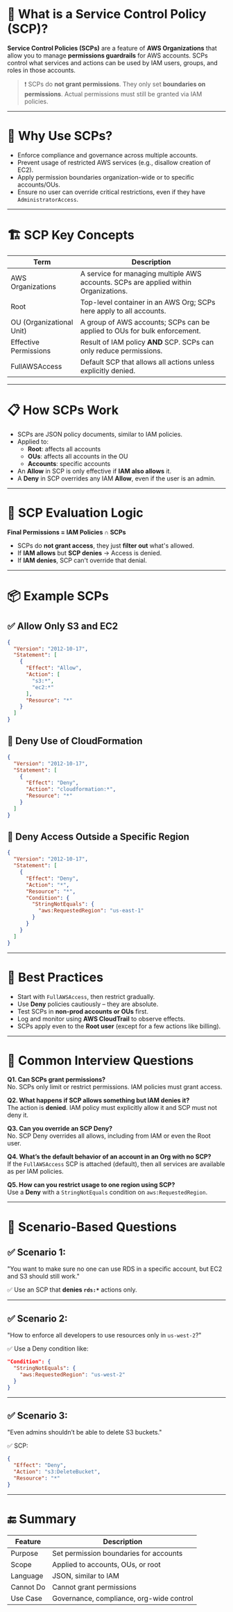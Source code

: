 # 📘 What is a Service Control Policy (SCP)?

**Service Control Policies (SCPs)** are a feature of **AWS Organizations** that allow you to manage **permissions guardrails** for AWS accounts. SCPs control what services and actions can be used by IAM users, groups, and roles in those accounts.

> ❗ SCPs do **not grant permissions**. They only set **boundaries on permissions**. Actual permissions must still be granted via IAM policies.

---

# 🧠 Why Use SCPs?

- Enforce compliance and governance across multiple accounts.
- Prevent usage of restricted AWS services (e.g., disallow creation of EC2).
- Apply permission boundaries organization-wide or to specific accounts/OUs.
- Ensure no user can override critical restrictions, even if they have `AdministratorAccess`.

---

# 🏗️ SCP Key Concepts

| Term                    | Description                                                                 |
|-------------------------|-----------------------------------------------------------------------------|
| AWS Organizations       | A service for managing multiple AWS accounts. SCPs are applied within Organizations. |
| Root                    | Top-level container in an AWS Org; SCPs here apply to all accounts.         |
| OU (Organizational Unit)| A group of AWS accounts; SCPs can be applied to OUs for bulk enforcement.   |
| Effective Permissions   | Result of IAM policy **AND** SCP. SCPs can only reduce permissions.         |
| FullAWSAccess           | Default SCP that allows all actions unless explicitly denied.               |

---

# 📋 How SCPs Work

- SCPs are JSON policy documents, similar to IAM policies.
- Applied to:
  - **Root**: affects all accounts
  - **OUs**: affects all accounts in the OU
  - **Accounts**: specific accounts
- An **Allow** in SCP is only effective if **IAM also allows** it.
- A **Deny** in SCP overrides any IAM **Allow**, even if the user is an admin.

---

# 🔐 SCP Evaluation Logic

**Final Permissions = IAM Policies ∩ SCPs**

- SCPs do **not grant access**, they just **filter out** what's allowed.
- If **IAM allows** but **SCP denies** → Access is denied.
- If **IAM denies**, SCP can't override that denial.

---

# 📦 Example SCPs

## ✅ Allow Only S3 and EC2
```json
{
  "Version": "2012-10-17",
  "Statement": [
    {
      "Effect": "Allow",
      "Action": [
        "s3:*",
        "ec2:*"
      ],
      "Resource": "*"
    }
  ]
}
```

## 🚫 Deny Use of CloudFormation
```json
{
  "Version": "2012-10-17",
  "Statement": [
    {
      "Effect": "Deny",
      "Action": "cloudformation:*",
      "Resource": "*"
    }
  ]
}
```

## 🚫 Deny Access Outside a Specific Region
```json
{
  "Version": "2012-10-17",
  "Statement": [
    {
      "Effect": "Deny",
      "Action": "*",
      "Resource": "*",
      "Condition": {
        "StringNotEquals": {
          "aws:RequestedRegion": "us-east-1"
        }
      }
    }
  ]
}
```

---

# 🧰 Best Practices

- Start with `FullAWSAccess`, then restrict gradually.
- Use **Deny** policies cautiously – they are absolute.
- Test SCPs in **non-prod accounts or OUs** first.
- Log and monitor using **AWS CloudTrail** to observe effects.
- SCPs apply even to the **Root user** (except for a few actions like billing).

---

# 📎 Common Interview Questions

**Q1. Can SCPs grant permissions?**  
No. SCPs only limit or restrict permissions. IAM policies must grant access.

**Q2. What happens if SCP allows something but IAM denies it?**  
The action is **denied**. IAM policy must explicitly allow it and SCP must not deny it.

**Q3. Can you override an SCP Deny?**  
No. SCP Deny overrides all allows, including from IAM or even the Root user.

**Q4. What’s the default behavior of an account in an Org with no SCP?**  
If the `FullAWSAccess` SCP is attached (default), then all services are available as per IAM policies.

**Q5. How can you restrict usage to one region using SCP?**  
Use a **Deny** with a `StringNotEquals` condition on `aws:RequestedRegion`.

---

# 🧪 Scenario-Based Questions

## ✅ Scenario 1:
"You want to make sure no one can use RDS in a specific account, but EC2 and S3 should still work."

✅ Use an SCP that **denies `rds:*`** actions only.

---

## ✅ Scenario 2:
"How to enforce all developers to use resources only in `us-west-2`?"

✅ Use a Deny condition like:
```json
"Condition": {
  "StringNotEquals": {
    "aws:RequestedRegion": "us-west-2"
  }
}
```

---

## ✅ Scenario 3:
"Even admins shouldn’t be able to delete S3 buckets."

✅ SCP:
```json
{
  "Effect": "Deny",
  "Action": "s3:DeleteBucket",
  "Resource": "*"
}
```

---

# 🔚 Summary

| Feature      | Description                                 |
|--------------|---------------------------------------------|
| Purpose      | Set permission boundaries for accounts      |
| Scope        | Applied to accounts, OUs, or root           |
| Language     | JSON, similar to IAM                        |
| Cannot Do    | Cannot grant permissions                    |
| Use Case     | Governance, compliance, org-wide control    |
